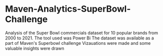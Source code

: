 # Maven-Analytics-SuperBowl-Challenge
Analysis of the Super Bowl commercials  dataset for 10 popular brands from 2000 to 2021. The tool used was Power Bi
The dataset was available as a part of Maven's Superbowl challenge
Vizauations were made and some valuable insights were drawn

